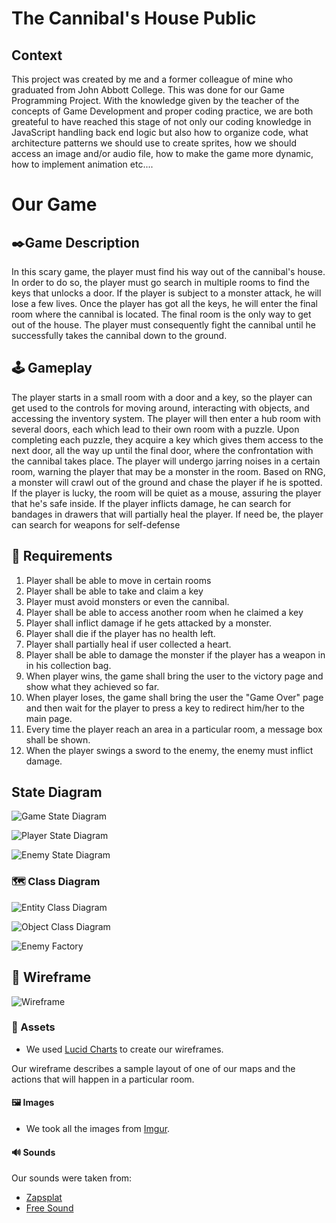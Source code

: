 # The Cannibal's House Public

## Context
This project was created by me and a former colleague of mine who graduated from John Abbott College. This was done for our Game Programming Project. 
With the knowledge given by the teacher of the concepts of Game Development and proper coding practice, we are both greateful to have reached this
stage of not only our coding knowledge in JavaScript handling back end logic but also how to organize code, what architecture patterns we should use
to create sprites, how we should access an image and/or audio file, how to make the game more dynamic, how to implement animation etc....


# Our Game
## ✒️Game Description

In this scary game, the player must find his way out of the cannibal's house. In order to do so,
the player must go search in multiple rooms to find the keys that unlocks a door. If the player is
subject to a monster attack, he will lose a few lives. Once the player has got all the keys, 
he will enter the final room where the cannibal is located. The final room is the only way to get
out of the house. The player must consequently fight the cannibal until he successfully takes the cannibal
down to the ground.

## 🕹️ Gameplay

The player starts in a small room with a door and a key, so the player can get used to the controls for moving around, interacting with objects,
and accessing the inventory system. The player will then enter a hub room with several doors, each which lead to their own room with a puzzle.
Upon completing each puzzle, they acquire a key which gives them access to the next door, all the way up until the final door, where the confrontation
with the cannibal takes place. The player will undergo jarring noises in a certain room, warning the player that may be a monster in the room.
Based on RNG, a monster will crawl out of the ground and chase the player if he is spotted.
If the player is lucky, the room will be quiet as a mouse, assuring the player that he's safe inside. If the player inflicts
damage, he can search for bandages in drawers that will partially heal the player. If need be, the player can search for weapons for self-defense


## 📃 Requirements

1. Player shall be able to move in certain rooms
2. Player shall be able to take and claim a key
3. Player must avoid monsters or even the cannibal.
4. Player shall be able to access another room when he claimed a key
5. Player shall inflict damage if he gets attacked by a monster.
6. Player shall die if the player 
   has no health left.
7. Player shall partially heal if user collected a heart. 
8. Player shall be able to damage the monster if the player has a weapon in 
   in his collection bag.
9. When player wins, the game shall bring the user to the victory page and show what they achieved so far.
10. When player loses, the game shall bring the user the "Game Over" page and then wait for the player to press a
    key to redirect him/her to the main page.
11. Every time the player reach an area in a particular room, a message box shall be shown.
12. When the player swings a sword to the enemy, the enemy must inflict damage.

## State Diagram
![Game State Diagram](./assets/images/GameStateDiagram.png)

![Player State Diagram](./assets/images/PlayerStateDiagram.png)

![Enemy State Diagram](./assets/images/EnemyStateDiagram.png)

### 🗺️ Class Diagram
![Entity Class Diagram](./assets/images/Entity%20Class%20Diagram.png)

![Object Class Diagram](./assets/images/Object%20Class%20Diagram.png)

![Enemy Factory](./assets/images/EnemyFactory.png)

## 🧵 Wireframe
![Wireframe](./assets/images/Wireframe.png)

### 🎨 Assets

 - We used [Lucid Charts](https://lucid.co) to create our wireframes. 

Our wireframe describes a sample layout of one of our maps and the actions 
that will happen in a particular room. 

#### 🖼️ Images

- We took all the images from [Imgur](https://imgur.com/gallery/mTiIgbq).


#### 🔊 Sounds

Our sounds were taken from:

- [Zapsplat](https://www.zapsplat.com)
- [Free Sound](https://freesound.org)
